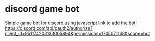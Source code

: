 # discord game bot

Simple game bot for discord using javascript
link to add the bot: https://discord.com/api/oauth2/authorize?client_id=951174203133005894&permissions=1745071168&scope=bot

